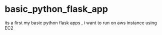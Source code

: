 # basic_python_flask_app
its a first my basic python flask apps , i want to run on aws instance using EC2
